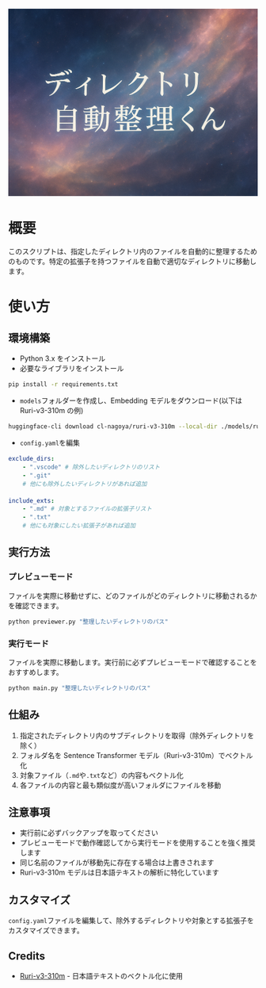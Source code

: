 ![](.github/assets/header.png)

# 概要

このスクリプトは、指定したディレクトリ内のファイルを自動的に整理するためのものです。特定の拡張子を持つファイルを自動で適切なディレクトリに移動します。

# 使い方

## 環境構築

-   Python 3.x をインストール
-   必要なライブラリをインストール

```bash
pip install -r requirements.txt
```

-   `models`フォルダーを作成し、Embedding モデルをダウンロード(以下は Ruri-v3-310m の例)

```bash
huggingface-cli download cl-nagoya/ruri-v3-310m --local-dir ./models/ruri-v3-310m
```

-   `config.yaml`を編集

```yaml
exclude_dirs:
    - ".vscode" # 除外したいディレクトリのリスト
    - ".git"
    # 他にも除外したいディレクトリがあれば追加

include_exts:
    - ".md" # 対象とするファイルの拡張子リスト
    - ".txt"
    # 他にも対象にしたい拡張子があれば追加
```

## 実行方法

### プレビューモード

ファイルを実際に移動せずに、どのファイルがどのディレクトリに移動されるかを確認できます。

```bash
python previewer.py "整理したいディレクトリのパス"
```

### 実行モード

ファイルを実際に移動します。実行前に必ずプレビューモードで確認することをおすすめします。

```bash
python main.py "整理したいディレクトリのパス"
```

## 仕組み

1. 指定されたディレクトリ内のサブディレクトリを取得（除外ディレクトリを除く）
2. フォルダ名を Sentence Transformer モデル（Ruri-v3-310m）でベクトル化
3. 対象ファイル（`.md`や`.txt`など）の内容もベクトル化
4. 各ファイルの内容と最も類似度が高いフォルダにファイルを移動

## 注意事項

-   実行前に必ずバックアップを取ってください
-   プレビューモードで動作確認してから実行モードを使用することを強く推奨します
-   同じ名前のファイルが移動先に存在する場合は上書きされます
-   Ruri-v3-310m モデルは日本語テキストの解析に特化しています

## カスタマイズ

`config.yaml`ファイルを編集して、除外するディレクトリや対象とする拡張子をカスタマイズできます。

## Credits

-  [Ruri-v3-310m](https://huggingface.co/cl-nagoya/ruri-v3-310m) - 日本語テキストのベクトル化に使用
